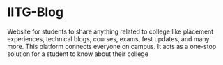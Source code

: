 # IITG-Blog
Website for students to share anything related to college like placement experiences, technical blogs, courses, exams, fest updates, and many more. This platform connects everyone on campus. It acts as a one-stop solution for a student to know about their college
